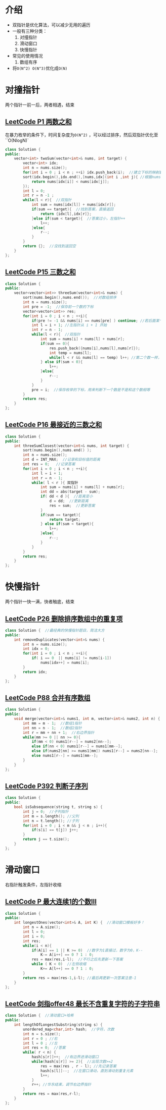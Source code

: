 # 介绍

- 双指针是优化算法，可以减少无用的遍历
- 一般有三种分类：
  1. 对撞指针
  2. 滑动窗口
  3. 快慢指针
- 常见的使用情况
  1. 数组有序
- 将``O(N^2) O(N^3)``优化成``O(N)``

# 对撞指针

两个指针一前一后，两者相遇，结束

## [LeetCode P1 两数之和](https://leetcode-cn.com/problems/two-sum/)

在暴力枚举的条件下，时间复杂度为``O(N^2)`` ，可以经过排序，然后双指针优化至``O(NlogN)`

```c++
class Solution {
public:
    vector<int> twoSum(vector<int>& nums, int target) {
        vector<int> idx;
        int n = nums.size();
        for(int i = 0 ; i < n ; ++i) idx.push_back(i);  //建立下标的映射数组
        sort(idx.begin(),idx.end(),[nums,idx](int i ,int j){ //根据nums对下标进行排序
            return nums[idx[i]] < nums[idx[j]];
        });
        int l = 0;
        int r = n -1 ;
        while(l < r){  //双指针
            int sum = nums[idx[l]] + nums[idx[r]];
            if(sum == target){  //找到答案，直接返回
                return {idx[l],idx[r]};  
            }else if(sum < target){  //答案过小，左指针++
                l++;
            }else{
                r--; 
            }
        }
        return {};  //没找到返回空
    }
};
```

## [LeetCode P15 三数之和]()

```c++
class Solution {
public:
    vector<vector<int>> threeSum(vector<int>& nums) {
        sort(nums.begin(),nums.end());  //对数组排序
        int n = nums.size();
        int pre = -1;  //保存前一个数的下标
        vector<vector<int>> res;
        for(int i = 0 ; i < n ; ++i){
            if(pre != -1 && nums[i] == nums[pre] ) continue; //若后面某个个数==前面的数，跳过这个数
            int l = i + 1; //左指针从 i + 1 开始
            int r = n - 1;
            while(l < r){  //双指针
                int sum = nums[i] + nums[l] + nums[r];
                if(sum == 0){
                    res.push_back({nums[i],nums[l],nums[r]});
                    int temp = nums[l];
                    while(l < r && nums[l] == temp) l++; //第二个数一样，第三个数也是一样的
                } else if(sum < 0){
                    l++;
                }else{
                    r--;
                }
            }
            pre = i;  //保存枚举的下标，用来判断下一个数是不是和这个数相等
        }
        return res;
    }
};
```

## [LeetCode P16 最接近的三数之和](https://leetcode-cn.com/problems/3sum-closest/submissions/)

```c++
class Solution {
public:
    int threeSumClosest(vector<int>& nums, int target) {
        sort(nums.begin(),nums.end() );
        int n = nums.size();
        int d = INT_MAX;  //记录和目标值的距离
        int res = 0;   //记录答案
        for(int i = 0 ; i < n ; ++i){
            int l = i + 1;
            int r = n - 1;
            while( l < r ){ 双指针
                int sum = nums[i] + nums[l] + nums[r];
                int dd = abs(target - sum);
                if( dd < d ){  //距离变小
                    d = dd;  //更新距离
                    res = sum;  //更新答案
                }
                if(sum == target){
                    return target;
                } else if(sum < target){
                    l++;
                }else{
                    r--;
                }
            }
        }
        return res;
    }
};
```

# 快慢指针

两个指针一快一满，快者触底，结束

## [LeetCode P26 删除排序数组中的重复项](https://leetcode-cn.com/problems/remove-duplicates-from-sorted-array/submissions/)

```c++
class Solution {  //最经典的快慢指针题目，简洁大方
public:
    int removeDuplicates(vector<int>& nums) {
        int n = nums.size();
        int idx = 0;
        for(int i = 0 ; i < n ; ++i){
            if( i == 0  || nums[i] != nums[i-1])
                nums[idx++] = nums[i];
        }
        return idx;
    }
};
```

## [LeetCode P88 合并有序数组](https://leetcode-cn.com/problems/merge-sorted-array/)

```c++
class Solution {
public:
    void merge(vector<int>& nums1, int m, vector<int>& nums2, int n) {
        int mm = m - 1;  //数组1指针
        int nn = n - 1;  //数组2指针
        int r = mm + nn + 1;  //右边界指针
        while(mm >= 0 || nn >= 0){
            if(mm < 0) nums1[r--] = nums2[nn--];
            else if(nn < 0) nums1[r--] = nums1[mm--];
            else if(nums2[nn] >= nums1[mm]) nums1[r--] = nums2[nn--];
            else nums1[r--] = nums1[mm--];
        }
    }
};
```

## [LeetCode P392 判断子序列]()

```c++
class Solution {
public:
    bool isSubsequence(string t, string s) {
        int j = 0;  //子列指针
        int m = s.length(); //父列
        int n = t.length(); //子列
        for(int i = 0 ; i < m && j < n ; i++){
            if(s[i] == t[j]) j++;
        }
        return j == t.size();
    }
};
```



# 滑动窗口

右指针触发条件，左指针收缩

## [LeetCode P 最大连续1的个数Ⅲ]( https://leetcode-cn.com/problems/max-consecutive-ones-iii/)

```c++
class Solution {
public:
    int longestOnes(vector<int>& A, int K) {  //滑动窗口模板好多！
        int n = A.size();
        int l = 0;
        int i = 0;
        int res;
        while(i < n){
            if(A[i] == 1 || K >= 0)  //数字为1直接过，数字为0，K--
                K-= A[i++] == 0 ? 1 : 0;
            res = max(res,i-l);  //不行之后先更新一下答案
            while ( K < 0)  //左侧收缩
                K+= A[l++] == 0 ? 1 : 0;  
        }
        return res = max(res-1,i-l); //最后再更新一次答案注意-1
    }
};
```

## [LeetCode 剑指offer48 最长不含重复字符的子字符串](https://leetcode-cn.com/problems/zui-chang-bu-han-zhong-fu-zi-fu-de-zi-zi-fu-chuan-lcof/)

```c++
class Solution {  //滑动窗口+哈希
public:
    int lengthOfLongestSubstring(string s) {
        unordered_map<char,int> hash;  //字符，次数
        int n = s.size();
        int r = 0 ; //右
        int l = 0 ; //左
        int res = 0;  //答案
        while( r < n) {
            hash[s[r]]++;  //有边界进滑动窗口
            while(hash[s[r]] >= 2){  //出现次数>=2
                res = max(res , r - l); //先记录答案
                hash[s[l]]--;  //左窗口滑动，直到滑动到重复元素
                l++;
            }
            r++; //华东结束，调节右边界指针     
        }
        return res = max(res,r-l);
    }
};
```


